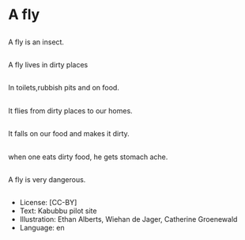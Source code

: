 # A fly

##
A fly is an insect.

##
A fly lives in dirty
places

##
In toilets,rubbish pits
and on food.

##
It flies from dirty places
to our homes.

##
It falls on our food and
makes it dirty.

##
when one eats dirty food, he gets
stomach ache.

##
A fly is very dangerous.

##
* License: [CC-BY]
* Text: Kabubbu pilot site
* Illustration: Ethan Alberts, Wiehan de Jager, Catherine Groenewald
* Language: en
